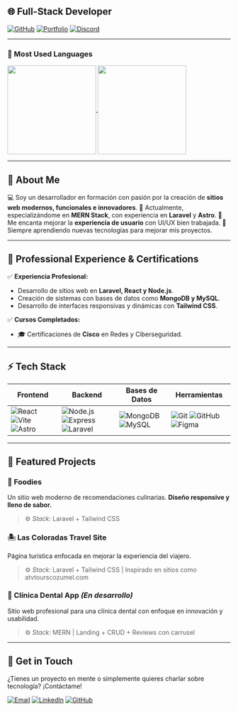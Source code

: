## 🌐 Full-Stack Developer

[![GitHub](https://img.shields.io/badge/GitHub-%23121011.svg?style=for-the-badge&logo=github&logoColor=white)](https://github.com/tuusuario)
[![Portfolio](https://img.shields.io/badge/Portafolio-Astro-blue?style=for-the-badge&logo=astro&logoColor=white)](https://tusitio.com)
[![Discord](https://img.shields.io/badge/Discord-%237289DA.svg?style=for-the-badge&logo=discord&logoColor=white)](https://discordapp.com/users/tuusuario)

---

### 🚀 Most Used Languages

<a href="https://github.com/venosin/github-readme-stats">
  <img height=200 align="center" src="https://github-readme-stats.vercel.app/api?username=venosin" />
</a>
<a href="https://github.com/anuraghazra/convoychat">
  <img height=200 align="center" src="https://github-readme-stats.vercel.app/api/top-langs?username=venosin&layout=compact&langs_count=8&card_width=320" />
</a>

---

## 📝 About Me

💻 Soy un desarrollador en formación con pasión por la creación de **sitios web modernos, funcionales e innovadores**.
📍 Actualmente, especializándome en **MERN Stack**, con experiencia en **Laravel** y **Astro**.
🎨 Me encanta mejorar la **experiencia de usuario** con UI/UX bien trabajada.
🧠 Siempre aprendiendo nuevas tecnologías para mejorar mis proyectos.

---

## 💼 Professional Experience & Certifications

✅ **Experiencia Profesional:**
- Desarrollo de sitios web en **Laravel, React y Node.js**.
- Creación de sistemas con bases de datos como **MongoDB y MySQL**.
- Desarrollo de interfaces responsivas y dinámicas con **Tailwind CSS**.

✅ **Cursos Completados:**
- 🎓 Certificaciones de **Cisco** en Redes y Ciberseguridad.

---

## ⚡ Tech Stack

| Frontend | Backend | Bases de Datos | Herramientas |
|----------|---------|---------------|--------------|
| ![React](https://skillicons.dev/icons?i=react) ![Vite](https://skillicons.dev/icons?i=vite) ![Astro](https://skillicons.dev/icons?i=astro) | ![Node.js](https://skillicons.dev/icons?i=nodejs) ![Express](https://skillicons.dev/icons?i=express) ![Laravel](https://skillicons.dev/icons?i=laravel) | ![MongoDB](https://skillicons.dev/icons?i=mongodb) ![MySQL](https://skillicons.dev/icons?i=mysql) | ![Git](https://skillicons.dev/icons?i=git) ![GitHub](https://skillicons.dev/icons?i=github) ![Figma](https://skillicons.dev/icons?i=figma) |

---

## 🌟 Featured Projects

### 🧁 Foodies
Un sitio web moderno de recomendaciones culinarias. **Diseño responsive y lleno de sabor.**
> ⚙️ *Stack:* Laravel + Tailwind CSS  

### 🏝️ Las Coloradas Travel Site
Página turística enfocada en mejorar la experiencia del viajero.
> ⚙️ *Stack:* Laravel + Tailwind CSS | Inspirado en sitios como atvtourscozumel.com  

### 🦷 Clínica Dental App *(En desarrollo)*
Sitio web profesional para una clínica dental con enfoque en innovación y usabilidad.
> ⚙️ *Stack:* MERN | Landing + CRUD + Reviews con carrusel

---

## 📩 Get in Touch

¿Tienes un proyecto en mente o simplemente quieres charlar sobre tecnología? ¡Contáctame!

[![Email](https://img.shields.io/badge/Email-D14836?style=for-the-badge&logo=gmail&logoColor=white)](mailto:tucorreo@gmail.com)
[![LinkedIn](https://img.shields.io/badge/LinkedIn-0077B5?style=for-the-badge&logo=linkedin&logoColor=white)](https://linkedin.com/in/tuusuario)
[![GitHub](https://img.shields.io/badge/GitHub-333?style=for-the-badge&logo=github&logoColor=white)](https://github.com/tuusuario)
